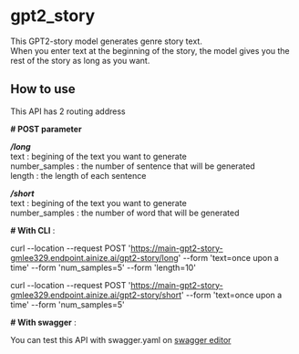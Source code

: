 # gpt2_story

This GPT2-story model generates genre story text.  
When you enter text at the beginning of the story, the model gives you the rest of the story as long as you want.  

## How to use

This API has 2 routing address

**# POST parameter**

***/long***  
text : begining of the text you want to generate  
number_samples : the number of sentence that will be generated  
length : the length of each sentence  

***/short***  
text : begining of the text you want to generate  
number_samples : the number of word that will be generated  

**# With CLI** :  

curl --location --request POST 'https://main-gpt2-story-gmlee329.endpoint.ainize.ai/gpt2-story/long' --form 'text=once upon a time' --form 'num_samples=5' --form 'length=10'
  
curl --location --request POST 'https://main-gpt2-story-gmlee329.endpoint.ainize.ai/gpt2-story/short' --form 'text=once upon a time' --form 'num_samples=5'

**# With swagger** : 

You can test this API with swagger.yaml on [swagger editor](https://editor.swagger.io/)
